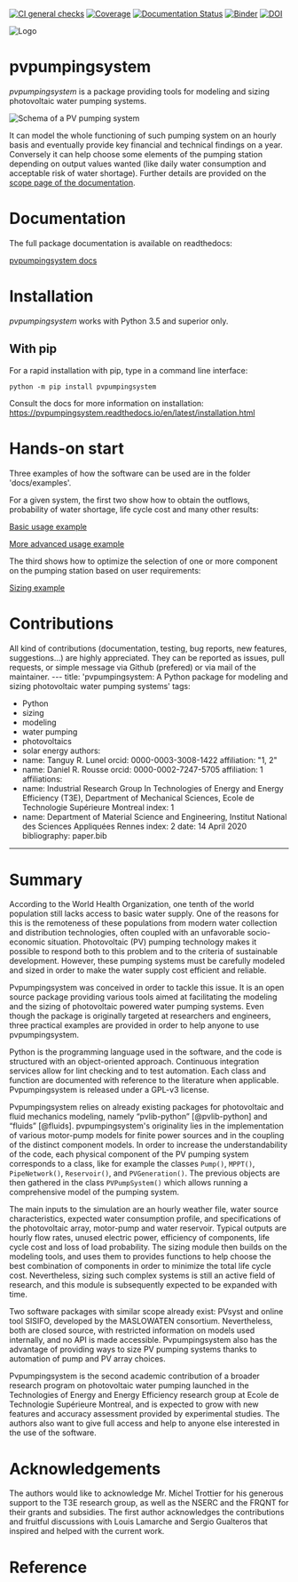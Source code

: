 [![CI general checks](https://github.com/tylunel/pvpumpingsystem/workflows/CI%20general%20checks/badge.svg)](https://github.com/tylunel/pvpumpingsystem/actions)
[![Coverage](https://codecov.io/gh/tylunel/pvpumpingsystem/branch/master/graph/badge.svg)](https://codecov.io/gh/tylunel/pvpumpingsystem)
[![Documentation Status](https://readthedocs.org/projects/pvpumpingsystem/badge/?version=latest)](https://pvpumpingsystem.readthedocs.io/en/latest/?badge=latest)
[![Binder](https://mybinder.org/badge_logo.svg)](https://mybinder.org/v2/gh/tylunel/pvpumpingsystem/master)
[![DOI](https://joss.theoj.org/papers/10.21105/joss.02637/status.svg)](https://doi.org/10.21105/joss.02637)

![Logo](/docs/images/logo_pvpumpingsystem.jpg)
# pvpumpingsystem
*pvpumpingsystem* is a package providing tools for modeling and sizing
photovoltaic water pumping systems.

![Schema of a PV pumping system](/docs/images/schema_pvps.jpg)

It can model the whole functioning of such pumping system on an hourly basis
and eventually provide key financial and technical findings on a year.
Conversely it can help choose some elements of the pumping station
depending on output values wanted (like daily water consumption and
acceptable risk of water shortage). Further details are provided on the [scope page of the documentation](https://pvpumpingsystem.readthedocs.io/en/latest/package_overview.html).


# Documentation
The full package documentation is available on readthedocs:

[pvpumpingsystem docs](https://pvpumpingsystem.readthedocs.io/en/latest/?badge=latest)


# Installation
*pvpumpingsystem* works with Python 3.5 and superior only.

## With pip

For a rapid installation with pip, type in a command line interface:
```
python -m pip install pvpumpingsystem
```

Consult the docs for more information on installation:
https://pvpumpingsystem.readthedocs.io/en/latest/installation.html


# Hands-on start

Three examples of how the software can be used are in the folder
'docs/examples'.

For a given system, the first two show how to obtain the outflows,
probability of water shortage, life cycle cost and many other results:

[Basic usage example](https://nbviewer.jupyter.org/github/tylunel/pvpumpingsystem/blob/master/docs/examples/simulation_tunis_basic.ipynb)

[More advanced usage example](https://nbviewer.jupyter.org/github/tylunel/pvpumpingsystem/blob/master/docs/examples/simulation_tunis_advanced.ipynb)

The third shows how to optimize the selection of one or more component
on the pumping station based on user requirements:

[Sizing example](https://nbviewer.jupyter.org/github/tylunel/pvpumpingsystem/blob/master/docs/examples/sizing_example.ipynb)


# Contributions

All kind of contributions (documentation, testing, bug reports,
new features, suggestions...) are highly appreciated.
They can be reported as issues, pull requests, or simple message via
Github (prefered) or via mail of the maintainer.
﻿---
title: 'pvpumpingsystem: A Python package for modeling and sizing photovoltaic water pumping systems'
tags:
  - Python
  - sizing
  - modeling
  - water pumping
  - photovoltaics
  - solar energy
authors:
  - name: Tanguy R. Lunel
    orcid: 0000-0003-3008-1422
    affiliation: "1, 2"
  - name: Daniel R. Rousse
    orcid: 0000-0002-7247-5705
    affiliation: 1
affiliations:
 - name: Industrial Research Group In Technologies of Energy and Energy Efficiency (T3E), Department of Mechanical Sciences, Ecole de Technologie Supérieure Montreal
   index: 1
 - name: Department of Material Science and Engineering, Institut National des Sciences Appliquées Rennes
   index: 2
date: 14 April 2020
bibliography: paper.bib
---

# Summary

According to the World Health Organization, one tenth of the world population still lacks access to
basic water supply. One of the reasons for this is the remoteness of these populations from modern
water collection and distribution technologies, often coupled with an unfavorable socio-economic
situation. Photovoltaic (PV) pumping technology makes it possible to respond both to this problem
and to the criteria of sustainable development. However, these pumping systems must be carefully
modeled and sized in order to make the water supply cost efficient and reliable.

Pvpumpingsystem was conceived in order to tackle this issue. It is an open source package
providing various tools aimed at facilitating the modeling and the sizing of photovoltaic
powered water pumping systems. Even though the package is originally targeted at researchers
and engineers, three practical examples are provided in order to help anyone to use pvpumpingsystem.

Python is the programming language used in the software, and the code is structured with an
object-oriented approach. Continuous integration services allow for lint checking
and to test automation. Each class and function are documented with reference to the
literature when applicable. Pvpumpingsystem is released under a GPL-v3 license.

Pvpumpingsystem relies on already existing packages for photovoltaic and fluid mechanics modeling,
namely “pvlib-python” [@pvlib-python] and “fluids” [@fluids]. pvpumpingsystem's originality lies
in the implementation of various motor-pump models for finite power sources and in the coupling
of the distinct component models. In order to increase the understandability of the code,
each physical component of the PV pumping system corresponds to a class, like for example
the classes `Pump()`, `MPPT()`, `PipeNetwork()`, `Reservoir()`, and `PVGeneration()`. The previous objects
are then gathered in the class `PVPumpSystem()` which allows running a comprehensive model of
the pumping system.

The main inputs to the simulation are an hourly weather file, water source characteristics, expected water
consumption profile, and specifications of the photovoltaic array, motor-pump and water reservoir.
Typical outputs are hourly flow rates, unused electric power, efficiency of components, life
cycle cost and loss of load probability. The sizing module then builds on the
modeling tools, and uses them to provides functions to help choose
the best combination of components in order to minimize the total life cycle cost. Nevertheless,
sizing such complex systems is still an active field of research, and this module is subsequently
expected to be expanded with time.

Two software packages with similar scope already exist: PVsyst and online tool SISIFO, developed by
the MASLOWATEN consortium. Nevertheless, both are closed source, with restricted information
on models used internally, and no API is made accessible. Pvpumpingsystem also has the advantage
of providing ways to size PV pumping systems thanks to automation of pump and PV array choices.

Pvpumpingsystem is the second academic contribution of a broader research program on photovoltaic
water pumping launched in the Technologies of Energy and Energy Efficiency research group at Ecole de Technologie Supérieure Montreal, and is expected to grow with new
features and accuracy assessment provided by experimental studies. The authors also want to give
full access and help to anyone else interested in the use of the software.


# Acknowledgements

The authors would like to acknowledge Mr. Michel Trottier for his generous support to the T3E research group, as well as the NSERC and the FRQNT for their grants and subsidies.
The first author acknowledges the contributions and fruitful discussions with Louis Lamarche and Sergio Gualteros that inspired and helped with the current work.

# Reference
